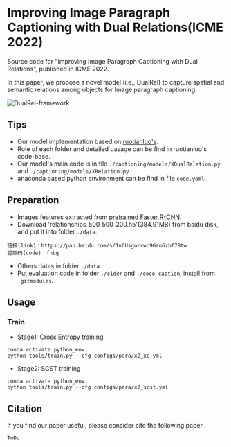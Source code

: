 # Improving Image Paragraph Captioning with Dual Relations(ICME 2022)

Source code for "Improving Image Paragraph Captioning with Dual Relations", published in ICME 2022.

In this paper, we propose a novel model (i.e., DualRel) to capture  spatial and semantic relations among objects for Image paragraph captioning.

<img src="./imgs/framework.png" alt="DualRel-framework"  />


## Tips
- Our model implementation based on [ruotianluo's](https://github.com/ruotianluo/ImageCaptioning.pytorch).
- Role of each folder and detailed uasage can be find in ruotianluo's code-base.
- Our model's main code is in file `./captioning/models/XDualRelation.py` and `./captioning/models/XRelation.py`.
- anaconda based python environment can be find in file `code.yaml`.


## Preparation
- Images features extracted from [pretrained Faster R-CNN](https://github.com/airsplay/lxmert).
- Download 'relationships_500_500_200.h5'(384.91MB) from baidu disk, and put it into folder `./data`.
```
链接(link)：https://pan.baidu.com/s/1nCUsgorvwU9Gau6zbf78tw 
提取码(code)：fnbg
```
- Others datas in folder `./data`.
- Put evaluation code in folder `./cider` and `./coco-caption`, install from `.gitmodules`.


## Usage
### Train
- Stage1: Cross Entropy training
```
conda activate python_env
python tools/train.py --cfg configs/para/x2_xe.yml
```
- Stage2: SCST training
```
conda activate python_env
python tools/train.py --cfg configs/para/x2_scst.yml
```


## Citation
If you find our paper useful, please consider cite the following paper.

```
ToDo
```
